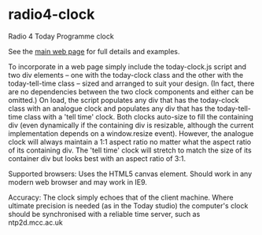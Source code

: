 # radio4-clock

Radio 4 Today Programme clock

See the <a href="https://easleydp.github.io/radio4-clock/">main web page</a> for full details and examples.

To incorporate in a web page simply include the today-clock.js script and two div elements – one with the today-clock class and the other with the today-tell-time class – sized and arranged to suit your design. (In fact, there are no dependencies between the two clock components and either can be omitted.) On load, the script populates any div that has the today-clock class with an analogue clock and populates any div that has the today-tell-time class with a 'tell time' clock. Both clocks auto-size to fill the containing div (even dynamically if the containing div is resizable, although the current implementation depends on a window.resize event). However, the analogue clock will always maintain a 1:1 aspect ratio no matter what the aspect ratio of its containing div. The 'tell time' clock will stretch to match the size of its container div but looks best with an aspect ratio of 3:1.

Supported browsers: Uses the HTML5 canvas element. Should work in any modern web browser and may work in IE9.

Accuracy: The clock simply echoes that of the client machine. Where ultimate precision is needed (as in the Today studio) the computer's clock should be synchronised with a reliable time server, such as ntp2d.mcc.ac.uk
